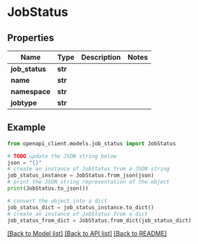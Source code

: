# JobStatus


## Properties

Name | Type | Description | Notes
------------ | ------------- | ------------- | -------------
**job_status** | **str** |  | 
**name** | **str** |  | 
**namespace** | **str** |  | 
**jobtype** | **str** |  | 

## Example

```python
from openapi_client.models.job_status import JobStatus

# TODO update the JSON string below
json = "{}"
# create an instance of JobStatus from a JSON string
job_status_instance = JobStatus.from_json(json)
# print the JSON string representation of the object
print(JobStatus.to_json())

# convert the object into a dict
job_status_dict = job_status_instance.to_dict()
# create an instance of JobStatus from a dict
job_status_from_dict = JobStatus.from_dict(job_status_dict)
```
[[Back to Model list]](../README.md#documentation-for-models) [[Back to API list]](../README.md#documentation-for-api-endpoints) [[Back to README]](../README.md)



